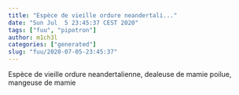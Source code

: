 ```yaml
---
title: "Espèce de vieille ordure neandertali..."
date: "Sun Jul  5 23:45:37 CEST 2020"
tags: ["fuu", "pipotron"]
author: m1ch3l
categories: ["generated"]
slug: "fuu/2020-07-05-23:45:37"
---
```


Espèce de vieille ordure neandertalienne, dealeuse de mamie poilue, mangeuse de mamie
